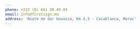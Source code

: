 ```yaml
---
phone: +212 (0) 661 30 49 84
email: info@firstsign.ma
address: 'Route de dar bouazza, Km 4,5 - Casablanca, Maroc'
---
```


